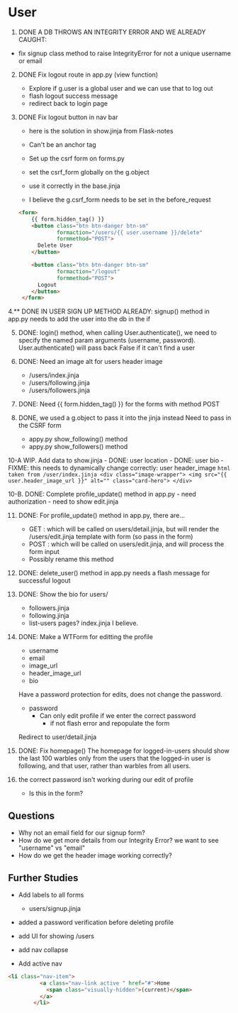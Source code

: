 # User

1. DONE A DB THROWS AN INTEGRITY ERROR AND WE ALREADY CAUGHT:
- fix signup class method to raise IntegrityError for not a unique username or email

2. DONE Fix logout route in app.py (view function)
    - Explore if g.user is a global user and we can use that to log out
    - flash logout success message
    - redirect back to login page

3. DONE Fix logout button in nav bar
    - here is the solution in show.jinja from Flask-notes

    - Can't be an anchor tag

    - Set up the csrf form on forms.py
    - set the csrf_form globally on the g.object
    - use it correctly in the base.jinja
    - I believe the g.csrf_form needs to be set in the before_request

    ``` html
    <form>
        {{ form.hidden_tag() }}
        <button class="btn btn-danger btn-sm"
                formaction="/users/{{ user.username }}/delete"
                formmethod="POST">
          Delete User
        </button>

        <button class="btn btn-danger btn-sm"
                formaction="/logout"
                formmethod="POST">
          Logout
        </button>
     </form>
    ```

4.** DONE IN USER SIGN UP METHOD ALREADY:
signup() method in app.py needs to add the user into the db in the if

5. DONE: login() method, when calling User.authenticate(), we need to specify the
named param arguments (username, password). User.authenticate() will pass back
False if it can't find a user

6. DONE: Need an image alt for users header image
    - /users/index.jinja
    - /users/following.jinja
    - /users/followers.jinja

7. DONE: Need {{ form.hidden_tag() }} for the forms with method POST

9. DONE, we used a g.object to pass it into the jinja instead
    Need to pass in the CSRF form
    - appy.py show_following() method
    - appy.py show_followers() method


10-A WIP. Add data to show.jinja
    - DONE: user location
    - DONE: user bio
    - FIXME: this needs to dynamically change correctly: user header_image
        ``` html taken from /user/index.jinja
            <div class="image-wrapper">
              <img src="{{ user.header_image_url }}"
                   alt=""
                   class="card-hero">
            </div>
        ```

10-B. DONE: Complete profile_update() method in app.py
    - need authorization
    - need to show edit.jinja


11. DONE: For profile_update() method in app.py, there are...
    - GET : which will be called on users/detail.jinja, but will render the
          /users/edit.jinja template with form (so pass in the form)
    - POST : which will be called on users/edit.jinja, and will process the form
          input
    - Possibly rename this method

12. DONE: delete_user() method in app.py needs a flash message for successful logout



14. DONE: Show the bio for users/
    - followers.jinja
    - following.jinja
    - list-users pages? index.jinja I believe.

15. DONE: Make a WTForm for editting the profile
    - username
    - email
    - image_url
    - header_image_url
    - bio

    Have a password protection for edits, does not change the password.
    - password
        - Can only edit profile if we enter the correct password
            - if not flash error and repopulate the form

    Redirect to user/detail.jinja

16. DONE: Fix homepage()
    The homepage for logged-in-users should show the last 100 warbles only from the users that the logged-in user is following, and that user, rather than warbles from all users.

17. the correct password isn't working during our edit of profile
    - Is this in the form?


## Questions
- Why not an email field for our signup form?
- How do we get more details from our Integrity Error? we want to see "username" vs "email"
- How do we get the header image working correctly?

## Further Studies
- Add labels to all forms
    - users/signup.jinja

- added a password verification before deleting profile

- add UI for showing /users

- add nav collapse

- Add active nav
``` html
<li class="nav-item">
          <a class="nav-link active " href="#">Home
            <span class="visually-hidden">(current)</span>
          </a>
        </li>
```




